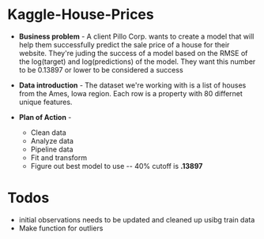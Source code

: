 # Kaggle-House-Prices

* **Business problem** -
A client Pillo Corp. wants to create a model that will help them successfully predict the sale price of a house for their website. They're juding the success of a model based on the RMSE of the log(target) and log(predictions) of the model. They want this number to be 0.13897 or lower to be considered a success

* **Data introduction** - 
The dataset we're working with is a list of houses from the Ames, Iowa region. Each row is a property with 80 differnet unique features.

* **Plan of Action** -
  * Clean data
  * Analyze data
  * Pipeline data
  * Fit and transform
  * Figure out best model to use -- 40% cutoff is **.13897**



# **Todos**
* initial observations needs to be updated and cleaned up usibg train data
* Make function for outliers




